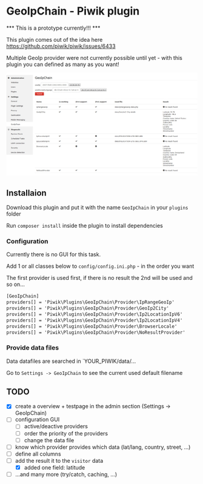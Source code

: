# GeoIpChain - Piwik plugin

*** This is a prototype currently!!! ***

This plugin comes out of the idea here https://github.com/piwik/piwik/issues/6433

Multiple GeoIp provider were not currently possible until yet - with this plugin you can defined as many as you want!

![alt tag](screenshots/screen1.jpg)

## Installaion
Download this plugin and put it with the name `GeoIpChain` in your `plugins` folder

Run `composer install` inside the plugin to install dependencies

### Configuration

Currently there is no GUI for this task.

Add 1 or all classes below to `config/config.ini.php` - in the order you want

The first provider is used first, if there is no result the 2nd will be used and so on...

```
[GeoIpChain]
providers[] = 'Piwik\Plugins\GeoIpChain\Provider\IpRangeGeoIp'
providers[] = 'Piwik\Plugins\GeoIpChain\Provider\GeoIp2City'
providers[] = 'Piwik\Plugins\GeoIpChain\Provider\Ip2LocationIpV6'
providers[] = 'Piwik\Plugins\GeoIpChain\Provider\Ip2LocationIpV4'
providers[] = 'Piwik\Plugins\GeoIpChain\Provider\BrowserLocale'
providers[] = 'Piwik\Plugins\GeoIpChain\Provider\NoResultProvider'
```

### Provide data files

Data datafiles are searched in `YOUR_PIWIK/data/...

Go to `Settings -> GeoIpChain` to see the current used default filename

## TODO
- [x] create a overview + testpage in the admin section (Settings -> GeoIpChain)
- [ ] configuration GUI
  - [ ] active/deactive providers
  - [ ] order the priority of the providers
  - [ ] change the data file
- [ ] know which provider provides which data (lat/lang, country, street, ...)
- [ ] define all columns
- [ ] add the result it to the `visitor` data
  - [x] added one field: latitude
- [ ] ...and many more (try/catch, caching, ...)
